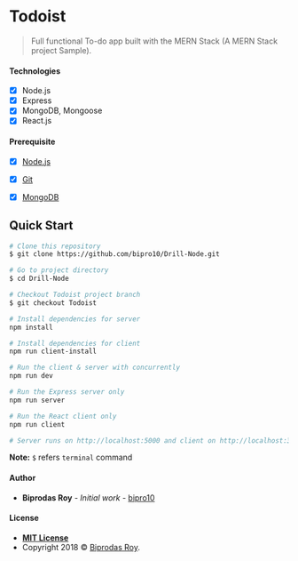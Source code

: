 # Todoist
> Full functional To-do app built with the MERN Stack (A MERN Stack project Sample).


#### Technologies
- [x] Node.js
- [x] Express
- [x] MongoDB, Mongoose
- [x] React.js

#### Prerequisite
- [x] [Node.js](https://nodejs.org/en/)
- [x] [Git](https://git-scm.com/)
- [x] [MongoDB](https://www.mongodb.com/)


## Quick Start

```bash
# Clone this repository
$ git clone https://github.com/bipro10/Drill-Node.git

# Go to project directory
$ cd Drill-Node

# Checkout Todoist project branch
$ git checkout Todoist

# Install dependencies for server
npm install

# Install dependencies for client
npm run client-install

# Run the client & server with concurrently
npm run dev

# Run the Express server only
npm run server

# Run the React client only
npm run client

# Server runs on http://localhost:5000 and client on http://localhost:3000
```

**Note:** `$` refers `terminal` command


#### Author

* **Biprodas Roy** - *Initial work* - [bipro10](https://github.com/bipro10)


#### License
- **[MIT License](LICENSE.md)**
- Copyright 2018 © <a href="#" target="_blank">Biprodas Roy</a>.

